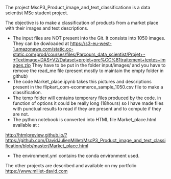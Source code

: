 The project MscP3_Product_image_and_text_classificationn is a data scientist MSc student project.

The objective is to make a classification of products from a market place with their images and text descriptions.

 - The input files are NOT present into the Git. It consists into 1050 images. They can be dowloaded at
 https://s3-eu-west-1.amazonaws.com/static.oc-static.com/prod/courses/files/Parcours_data_scientist/Projet+-+Textimage+DAS+V2/Dataset+projet+pre%CC%81traitement+textes+images.zip 
 They have to be put in the folder input/images/ and you have to remove the read_me file (present mostly to maintain the empty folder in github)
 - The code Market_place.ipynb takes this pictures and descriptions present in the flipkart_com-ecommerce_sample_1050.csv file to make a classification.
 - The temp folder will contains temporary  files produced by the code. in function of options it could be really long (18hours) so I have made files with punctual results to read if they are present and to compute if they are not. 
 - The python notebook is converted into HTML file Market_place.html available at :

http://htmlpreview.github.io/?https://github.com/DavidJulienMillet/MscP3_Product_image_and_text_classification/blob/master/Market_place.html

 - The environment.yml contains the conda environment used.

The other projects are described and available on my portfolio https://www.millet-david.com

